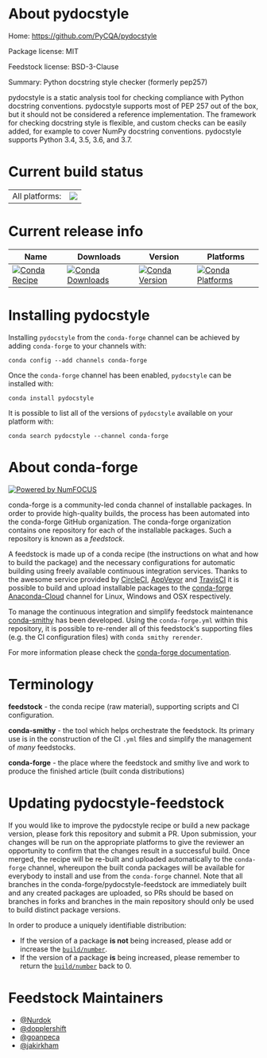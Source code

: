 About pydocstyle
================

Home: https://github.com/PyCQA/pydocstyle

Package license: MIT

Feedstock license: BSD-3-Clause

Summary: Python docstring style checker (formerly pep257)

pydocstyle is a static analysis tool for checking compliance with Python
docstring conventions. pydocstyle supports most of PEP 257 out of the box,
but it should not be considered a reference implementation.
The framework for checking docstring style is flexible, and custom checks
can be easily added, for example to cover NumPy docstring conventions.
pydocstyle supports Python 3.4, 3.5, 3.6, and 3.7.


Current build status
====================


<table><tr><td>All platforms:</td>
    <td>
      <a href="https://dev.azure.com/conda-forge/feedstock-builds/_build/latest?definitionId=857&branchName=master">
        <img src="https://dev.azure.com/conda-forge/feedstock-builds/_apis/build/status/pydocstyle-feedstock?branchName=master">
      </a>
    </td>
  </tr>
</table>

Current release info
====================

| Name | Downloads | Version | Platforms |
| --- | --- | --- | --- |
| [![Conda Recipe](https://img.shields.io/badge/recipe-pydocstyle-green.svg)](https://anaconda.org/conda-forge/pydocstyle) | [![Conda Downloads](https://img.shields.io/conda/dn/conda-forge/pydocstyle.svg)](https://anaconda.org/conda-forge/pydocstyle) | [![Conda Version](https://img.shields.io/conda/vn/conda-forge/pydocstyle.svg)](https://anaconda.org/conda-forge/pydocstyle) | [![Conda Platforms](https://img.shields.io/conda/pn/conda-forge/pydocstyle.svg)](https://anaconda.org/conda-forge/pydocstyle) |

Installing pydocstyle
=====================

Installing `pydocstyle` from the `conda-forge` channel can be achieved by adding `conda-forge` to your channels with:

```
conda config --add channels conda-forge
```

Once the `conda-forge` channel has been enabled, `pydocstyle` can be installed with:

```
conda install pydocstyle
```

It is possible to list all of the versions of `pydocstyle` available on your platform with:

```
conda search pydocstyle --channel conda-forge
```


About conda-forge
=================

[![Powered by NumFOCUS](https://img.shields.io/badge/powered%20by-NumFOCUS-orange.svg?style=flat&colorA=E1523D&colorB=007D8A)](http://numfocus.org)

conda-forge is a community-led conda channel of installable packages.
In order to provide high-quality builds, the process has been automated into the
conda-forge GitHub organization. The conda-forge organization contains one repository
for each of the installable packages. Such a repository is known as a *feedstock*.

A feedstock is made up of a conda recipe (the instructions on what and how to build
the package) and the necessary configurations for automatic building using freely
available continuous integration services. Thanks to the awesome service provided by
[CircleCI](https://circleci.com/), [AppVeyor](https://www.appveyor.com/)
and [TravisCI](https://travis-ci.com/) it is possible to build and upload installable
packages to the [conda-forge](https://anaconda.org/conda-forge)
[Anaconda-Cloud](https://anaconda.org/) channel for Linux, Windows and OSX respectively.

To manage the continuous integration and simplify feedstock maintenance
[conda-smithy](https://github.com/conda-forge/conda-smithy) has been developed.
Using the ``conda-forge.yml`` within this repository, it is possible to re-render all of
this feedstock's supporting files (e.g. the CI configuration files) with ``conda smithy rerender``.

For more information please check the [conda-forge documentation](https://conda-forge.org/docs/).

Terminology
===========

**feedstock** - the conda recipe (raw material), supporting scripts and CI configuration.

**conda-smithy** - the tool which helps orchestrate the feedstock.
                   Its primary use is in the construction of the CI ``.yml`` files
                   and simplify the management of *many* feedstocks.

**conda-forge** - the place where the feedstock and smithy live and work to
                  produce the finished article (built conda distributions)


Updating pydocstyle-feedstock
=============================

If you would like to improve the pydocstyle recipe or build a new
package version, please fork this repository and submit a PR. Upon submission,
your changes will be run on the appropriate platforms to give the reviewer an
opportunity to confirm that the changes result in a successful build. Once
merged, the recipe will be re-built and uploaded automatically to the
`conda-forge` channel, whereupon the built conda packages will be available for
everybody to install and use from the `conda-forge` channel.
Note that all branches in the conda-forge/pydocstyle-feedstock are
immediately built and any created packages are uploaded, so PRs should be based
on branches in forks and branches in the main repository should only be used to
build distinct package versions.

In order to produce a uniquely identifiable distribution:
 * If the version of a package **is not** being increased, please add or increase
   the [``build/number``](https://conda.io/docs/user-guide/tasks/build-packages/define-metadata.html#build-number-and-string).
 * If the version of a package **is** being increased, please remember to return
   the [``build/number``](https://conda.io/docs/user-guide/tasks/build-packages/define-metadata.html#build-number-and-string)
   back to 0.

Feedstock Maintainers
=====================

* [@Nurdok](https://github.com/Nurdok/)
* [@dopplershift](https://github.com/dopplershift/)
* [@goanpeca](https://github.com/goanpeca/)
* [@jakirkham](https://github.com/jakirkham/)

